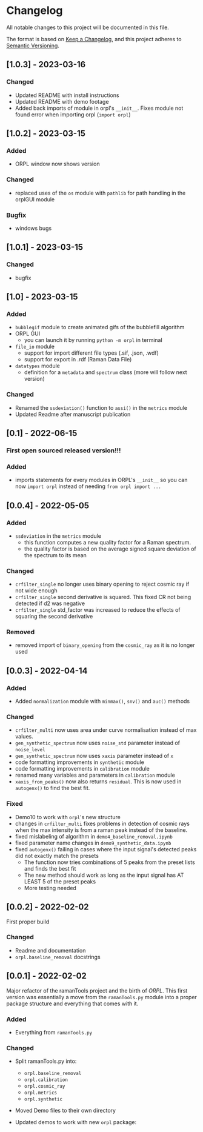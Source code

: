# Changelog

All notable changes to this project will be documented in this file.

The format is based on [Keep a Changelog](https://keepachangelog.com/en/1.0.0/),
and this project adheres to [Semantic Versioning](https://semver.org/spec/v2.0.0.html).

## [1.0.3] - 2023-03-16

### Changed

- Updated README with install instructions
- Updated README with demo footage
- Added back imports of module in orpl's `__init__`. Fixes module not found error when importing orpl (`import orpl`)

## [1.0.2] - 2023-03-15

### Added

- ORPL window now shows version

### Changed

- replaced uses of the `os` module with `pathlib` for path handling in the orplGUI module

### Bugfix

- windows bugs

## [1.0.1] - 2023-03-15

### Changed

- bugfix

## [1.0] - 2023-03-15

### Added

- `bubblegif` module to create animated gifs of the bubblefill algorithm
- ORPL GUI
  - you can launch it by running `python -m orpl` in terminal
- `file_io` module
  - support for import different file types (.sif, .json, .wdf)
  - support for export in .rdf (Raman Data File)
- `datatypes` module
  - definition for a `metadata` and `spectrum` class (more will follow next version)

### Changed

- Renamed the `ssdeviation()` function to `assi()` in the `metrics` module
- Updated Readme after manuscript publication

## [0.1] - 2022-06-15

### First open sourced released version!!!

### Added

- imports statements for every modules in ORPL's `__init__` so you can now `import orpl` instead of needing `from orpl import ...`

## [0.0.4] - 2022-05-05

### Added

- `ssdeviation` in the `metrics` module
  - this function computes a new quality factor for a Raman spectrum.
  - the quality factor is based on the average signed square deviation of the spectrum to its mean

### Changed

- `crfilter_single` no longer uses binary opening to reject cosmic ray if not wide enough
- `crfilter_single` second derivative is squared. This fixed CR not being detected if d2 was negative
- `crfilter_single` std_factor was increased to reduce the effects of squaring the second derivative

### Removed

- removed import of `binary_opening` from the `cosmic_ray` as it is no longer used

## [0.0.3] - 2022-04-14

### Added

- Added `normalization` module with `minmax()`, `snv()` and `auc()` methods

### Changed

- `crfilter_multi` now uses area under curve normalisation instead of max values.
- `gen_synthetic_spectrum` now uses `noise_std` parameter instead of `noise_level`
- `gen_synthetic_spectrum` now uses `xaxis` parameter instead of `x`
- code formatting improvements in `synthetic` module
- code formatting improvements in `calibration` module
- renamed many variables and parameters in `calibration` module
- `xaxis_from_peaks()` now also returns `residual`. This is now used in `autogenx()` to find the best fit.

### Fixed

- Demo10 to work with `orpl`'s new structure
- changes in `crfilter_multi` fixes problems in detection of cosmic rays when the max intensity is from a raman peak instead of the baseline.
- fixed mislabeling of algorithm in `demo4_baseline_removal.ipynb`
- fixed parameter name changes in `demo9_synthetic_data.ipynb`
- fixed `autogenx()` failing in cases where the input signal's detected peaks did not exactly match the presets
  - The function now tries combinations of 5 peaks from the preset lists and finds the best fit
  - The new method should work as long as the input signal has AT LEAST 5 of the preset peaks
  - More testing needed

## [0.0.2] - 2022-02-02

First proper build

### Changed

- Readme and documentation
- `orpl.baseline_removal` docstrings

## [0.0.1] - 2022-02-02

Major refactor of the ramanTools project and the birth of _ORPL_. This first version was essentially a move from the `ramanTools.py` module into a proper package structure and everything that comes with it.

### Added

- Everything from `ramanTools.py`

### Changed

- Split ramanTools.py into:

  - `orpl.baseline_removal`
  - `orpl.calibration`
  - `orpl.cosmic_ray`
  - `orpl.metrics`
  - `orpl.synthetic`

- Moved Demo files to their own directory
- Updated demos to work with new `orpl` package:

